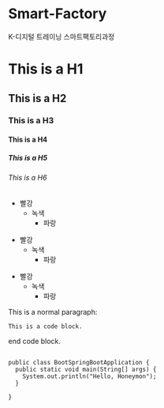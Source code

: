 # Smart-Factory
K-디지털 트레이닝 스마트팩토리과정


# This is a H1
## This is a H2
### This is a H3
#### This is a H4
##### This is a H5
###### This is a H6

* 빨강
  * 녹색
    * 파랑

+ 빨강
  + 녹색
    + 파랑

- 빨강
  - 녹색
    - 파랑

This is a normal paragraph:

    This is a code block.
    
end code block.







<pre>
<code>
public class BootSpringBootApplication {
  public static void main(String[] args) {
    System.out.println("Hello, Honeymon");
  }

}
</code>
</pre>
